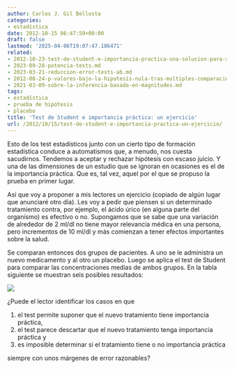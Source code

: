 ```yaml
---
author: Carlos J. Gil Bellosta
categories:
- estadística
date: 2012-10-15 06:47:59+00:00
draft: false
lastmod: '2025-04-06T19:07:47.186471'
related:
- 2012-10-23-test-de-student-e-importancia-practica-una-solucion-para-su-discusion.md
- 2023-09-28-potencia-tests.md
- 2023-03-21-reduccion-error-tests-ab.md
- 2012-08-24-p-valores-bajo-la-hipotesis-nula-tras-multiples-comparaciones.md
- 2021-03-09-sobre-la-inferencia-basada-en-magnitudes.md
tags:
- estadística
- prueba de hipótesis
- placebo
title: 'Test de Student e importancia práctica: un ejercicio'
url: /2012/10/15/test-de-student-e-importancia-practica-un-ejercicio/
---
```


Esto de los test estadísticos junto con un cierto tipo de formación estadística conduce a automatismos que, a menudo, nos cuesta sacudirnos. Tendemos a aceptar y rechazar hipótesis con escaso juicio. Y una de las dimensiones de un estudio que se ignoran en ocasiones es el de la importancia práctica. Que es, tal vez, aquel por el que se propuso la prueba en primer lugar.

Así que voy a proponer a mis lectores un ejercicio (copiado de algún lugar que anunciaré otro día). Les voy a pedir que piensen si un determinado tratamiento contra, por ejemplo, el ácido úrico (en alguna parte del organismo) es efectivo o no. Supongamos que se sabe que una variación de alrededor de 2 ml/dl no tiene mayor relevancia médica en una persona, pero incrementos de 10 ml/dl y más comienzan a tener efectos importantes sobre la salud.

Se comparan entonces dos grupos de pacientes. A uno se le administra un nuevo medicamento y al otro un placebo. Luego se aplica el test de Student para comparar las concentraciones medias de ambos grupos. En la tabla siguiente se muestran seis posibles resultados:

[![](/wp-uploads/2012/10/resultados_test_student.png#center)
](/wp-uploads/2012/10/resultados_test_student.png#center)

¿Puede el lector identificar los casos en que

1. el test permite suponer que el nuevo tratamiento tiene importancia práctica,
2. el test parece descartar que el nuevo tratamiento tenga importancia práctica y
3. es imposible determinar si el tratamiento tiene o no importancia práctica

siempre con unos márgenes de error razonables?